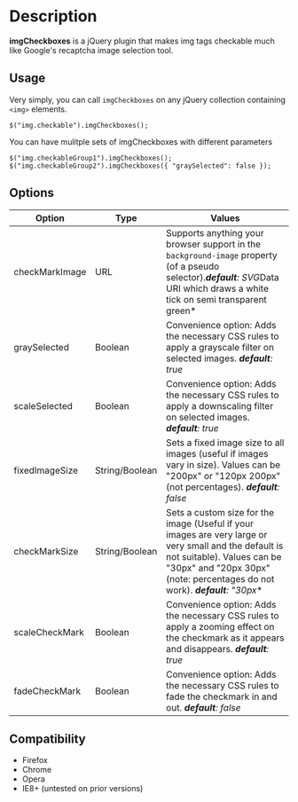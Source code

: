 # Description
**imgCheckboxes** is a jQuery plugin that makes img tags checkable much like Google's recaptcha image selection tool.

## Usage

Very simply, you can call `imgCheckboxes` on any jQuery collection containing `<img>` elements.

    $("img.checkable").imgCheckboxes();

You can have mulitple sets of imgCheckboxes with different parameters

    $("img.checkableGroup1").imgCheckboxes();
    $("img.checkableGroup2").imgCheckboxes({ "graySelected": false });

## Options

Option | Type | Values
---|---|---
checkMarkImage | URL | Supports anything your browser support in the `background-image` property (of a pseudo selector).*__default__: SVG*Data URI which draws a white tick on semi transparent green*
graySelected | Boolean | Convenience option: Adds the necessary CSS rules to apply a grayscale filter on selected images. *__default__: true*
scaleSelected | Boolean | Convenience option: Adds the necessary CSS rules to apply a downscaling filter on selected images. *__default__: true*
fixedImageSize | String/Boolean | Sets a fixed image size to all images (useful if images vary in size). Values can be "200px" or "120px 200px" (not percentages). *__default__: false*
checkMarkSize | String/Boolean | Sets a custom size for the image (Useful if your images are very large or very small and the default is not suitable). Values can be "30px" and "20px 30px" (note: percentages do not work). *__default__: "30px**
scaleCheckMark | Boolean | Convenience option: Adds the necessary CSS rules to apply a zooming effect on the checkmark as it appears and disappears. *__default__: true*
fadeCheckMark | Boolean | Convenience option: Adds the necessary CSS rules to fade the checkmark in and out. *__default__: false*

## Compatibility

- Firefox
- Chrome
- Opera
- IE8+ (untested on prior versions)